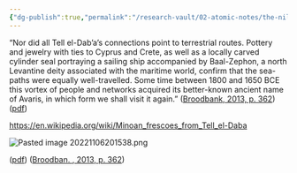 ```yaml
---
{"dg-publish":true,"permalink":"/research-vault/02-atomic-notes/the-nile-delta-city-of-tell-el-dab-a-later-became-known-as-avaris-and-had-ties-to-sea-trade-on-the-mediterranean-minoan-frescoes-at-this-site-are-key/"}
---
```


“Nor did all Tell el-Dab’a’s connections point to terrestrial routes. Pottery and jewelry with ties to Cyprus and Crete, as well as a locally carved cylinder seal portraying a sailing ship accompanied by Baal-Zephon, a north Levantine deity associated with the maritime world, confirm that the sea-paths were equally well-travelled. Some time between 1800 and 1650 BCE this vortex of people and networks acquired its better-known ancient name of Avaris, in which form we shall visit it again.” ([Broodbank, 2013, p. 362](zotero://select/library/items/IR54JIQG)) ([pdf](zotero://open-pdf/library/items/85K7BT2G?page=338&annotation=ETGWPCHD))

https://en.wikipedia.org/wiki/Minoan_frescoes_from_Tell_el-Daba

![Pasted image 20221106201538.png](/img/user/zz%20Images%20Dump/Pasted%20image%2020221106201538.png) 

([pdf](zotero://open-pdf/library/items/85K7BT2G?page=338&annotation=5MPF882J)) ([Broodban. , 2013, p. 362](zotero://select/library/items/IR54JIQG))